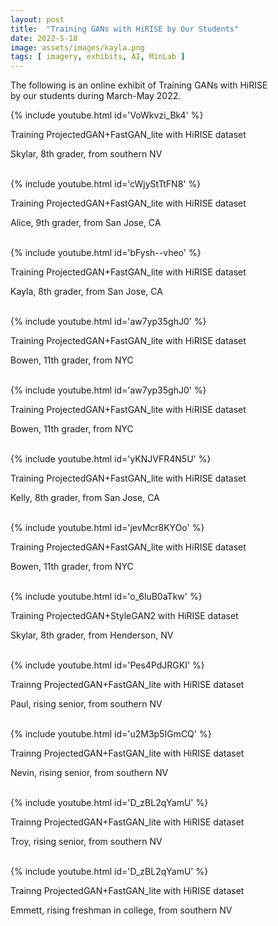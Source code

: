 ```yaml
---
layout: post
title:  "Training GANs with HiRISE by Our Students"
date: 2022-5-18
image: assets/images/kayla.png
tags: [ imagery, exhibits, AI, MinLab ]
---
```


The following is an online exhibit of Training GANs with HiRISE  
by our students during March-May 2022.
<br>
<div class="row">
    <div class="col-md-6">
        {% include youtube.html id='VoWkvzi_Bk4' %}
        <p>Training ProjectedGAN+FastGAN_lite with HiRISE dataset</p>
        <p>Skylar, 8th grader, from southern NV</p>
        <br>
    </div>
    <div class="col-md-6">
        {% include youtube.html id='cWjyStTtFN8' %}
        <p>Training ProjectedGAN+FastGAN_lite with HiRISE dataset</p>  
        <p>Alice, 9th grader, from San Jose, CA</p>
        <br>
    </div>
    <div class="col-md-6">
        {% include youtube.html id='bFysh--vheo' %} 
        <p>Training ProjectedGAN+FastGAN_lite with HiRISE dataset</p>
        <p>Kayla, 8th grader, from San Jose, CA</p>
        <br>
    </div>
    <div class="col-md-6">
        {% include youtube.html id='aw7yp35ghJ0' %}  
        <p>Training ProjectedGAN+FastGAN_lite with HiRISE dataset</p>
        <p>Bowen, 11th grader, from NYC</p>
        <br>
    </div>
    <div class="col-md-6">
        {% include youtube.html id='aw7yp35ghJ0' %}  
        <p>Training ProjectedGAN+FastGAN_lite with HiRISE dataset</p>
        <p>Bowen, 11th grader, from NYC</p>
        <br>
    </div>
    <div class="col-md-6">
        {% include youtube.html id='yKNJVFR4N5U' %} 
        <p>Training ProjectedGAN+FastGAN_lite with HiRISE dataset</p>  
        <p>Kelly, 8th grader, from San Jose, CA</p>
        <br>
    </div>
    <div class="col-md-6">
        {% include youtube.html id='jevMcr8KYOo' %}
        <p>Training ProjectedGAN+FastGAN_lite with HiRISE dataset</p> 
        <p>Bowen, 11th grader, from NYC</p>
        <br>
    </div>
    <div class="col-md-6">
        {% include youtube.html id='o_6luB0aTkw' %}
        <p>Training ProjectedGAN+StyleGAN2 with HiRISE dataset</p> 
        <p>Skylar, 8th grader, from Henderson, NV</p>
        <br>
    </div>
    <div class="col-md-6">
        {% include youtube.html id='Pes4PdJRGKI' %}
        <p>Trainng ProjectedGAN+FastGAN_lite with HiRISE dataset</p>
        <p>Paul, rising senior, from southern NV</p>
        <br>
    </div>
    <div class="col-md-6">
        {% include youtube.html id='u2M3p5IGmCQ' %}
        <p>Trainng ProjectedGAN+FastGAN_lite with HiRISE dataset</p>
        <p>Nevin, rising senior, from southern NV</p>
        <br>
    </div>
    <div class="col-md-6">
        {% include youtube.html id='D_zBL2qYamU' %}
        <p>Trainng ProjectedGAN+FastGAN_lite with HiRISE dataset</p>  
        <p>Troy, rising senior, from southern NV</p>
        <br>
    </div>
    <div class="col-md-6">
        {% include youtube.html id='D_zBL2qYamU' %}
        <p>Trainng ProjectedGAN+FastGAN_lite with HiRISE dataset</p> 
        <p>Emmett, rising freshman in college, from southern NV</p>
    </div>
</div>
